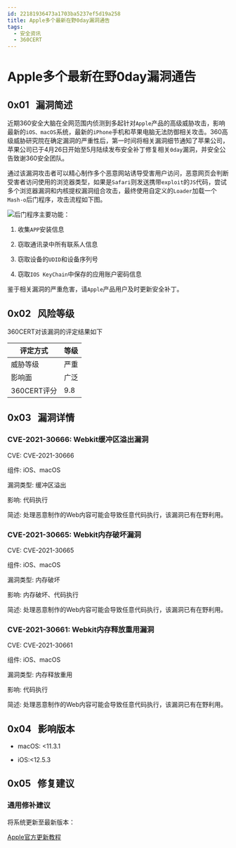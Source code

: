 ```yaml
---
id: 22181936473a1703ba5237ef5d19a258
title: Apple多个最新在野0day漏洞通告
tags: 
  - 安全资讯
  - 360CERT
---
```


# Apple多个最新在野0day漏洞通告

 0x01   漏洞简述
------------


近期360安全大脑在全网范围内侦测到多起针对`Apple`产品的高级威胁攻击，影响最新的`iOS、macOS`系统，最新的`iPhone`手机和苹果电脑无法防御相关攻击。360高级威胁研究院在确定漏洞的严重性后，第一时间将相关漏洞细节通知了苹果公司，苹果公司已于4月26日开始至5月陆续发布安全补丁修复相关`0day`漏洞，并安全公告致谢360安全团队。

通过该漏洞攻击者可以精心制作多个恶意网站诱导受害用户访问，恶意网页会判断受害者访问使用的浏览器类型，如果是`Safari`则发送携带`exploit`的`JS`代码，尝试多个浏览器漏洞和内核提权漏洞组合攻击，最终使用自定义的`Loader`加载一个`Mash-o`后门程序，攻击流程如下图。

![](https://p403.ssl.qhimgs4.com/t01b3a4ac079331d091.png)后门程序主要功能：

1. 收集`APP`安装信息

2. 窃取通讯录中所有联系人信息

3. 窃取设备的`UDID`和设备序列号

4. 窃取`IOS KeyChain`中保存的应用账户密码信息

鉴于相关漏洞的严重危害，请`Apple`产品用户及时更新安全补丁。

 0x02   风险等级
------------

360CERT对该漏洞的评定结果如下



| 评定方式 | 等级 |
| --- | --- |
| 威胁等级 | 严重 |
| 影响面 | 广泛 |
| 360CERT评分 | 9.8 |

 0x03   漏洞详情
------------

### CVE-2021-30666: Webkit缓冲区溢出漏洞

CVE: CVE-2021-30666

组件: iOS、macOS

漏洞类型: 缓冲区溢出

影响: 代码执行

简述: 处理恶意制作的Web内容可能会导致任意代码执行，该漏洞已有在野利用。

### CVE-2021-30665: Webkit内存破坏漏洞

CVE: CVE-2021-30665

组件: iOS、macOS

漏洞类型: 内存破坏

影响: 内存破坏、代码执行

简述: 处理恶意制作的Web内容可能会导致任意代码执行，该漏洞已有在野利用。

### CVE-2021-30661: Webkit内存释放重用漏洞

CVE: CVE-2021-30661

组件: iOS、macOS

漏洞类型: 内存释放重用

影响: 代码执行

简述: 处理恶意制作的Web内容可能会导致任意代码执行，该漏洞已有在野利用。

 0x04   影响版本
------------

- macOS: <11.3.1

- iOS:<12.5.3

 0x05   修复建议
------------

### 通用修补建议

将系统更新至最新版本：

[Apple官方更新教程](https://support.apple.com/zh-cn/HT201222)